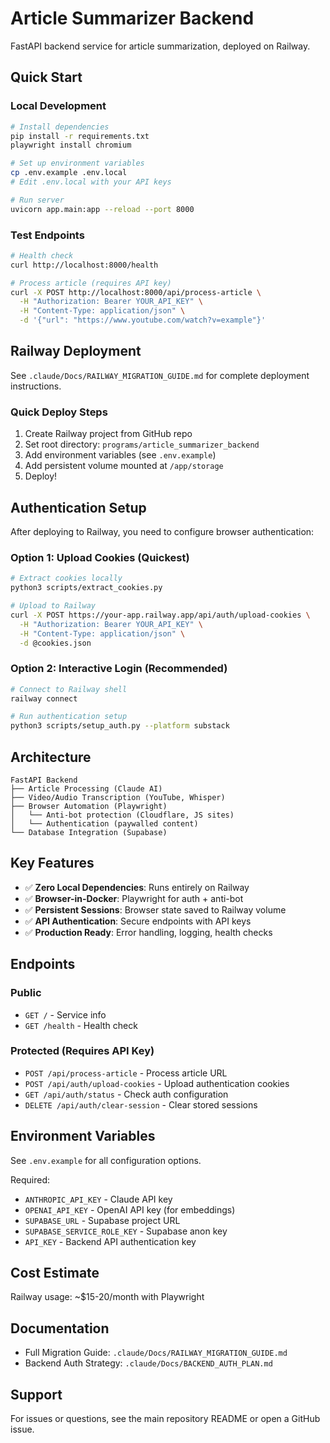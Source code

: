 # Article Summarizer Backend

FastAPI backend service for article summarization, deployed on Railway.

## Quick Start

### Local Development

```bash
# Install dependencies
pip install -r requirements.txt
playwright install chromium

# Set up environment variables
cp .env.example .env.local
# Edit .env.local with your API keys

# Run server
uvicorn app.main:app --reload --port 8000
```

### Test Endpoints

```bash
# Health check
curl http://localhost:8000/health

# Process article (requires API key)
curl -X POST http://localhost:8000/api/process-article \
  -H "Authorization: Bearer YOUR_API_KEY" \
  -H "Content-Type: application/json" \
  -d '{"url": "https://www.youtube.com/watch?v=example"}'
```

## Railway Deployment

See `.claude/Docs/RAILWAY_MIGRATION_GUIDE.md` for complete deployment instructions.

### Quick Deploy Steps

1. Create Railway project from GitHub repo
2. Set root directory: `programs/article_summarizer_backend`
3. Add environment variables (see `.env.example`)
4. Add persistent volume mounted at `/app/storage`
5. Deploy!

## Authentication Setup

After deploying to Railway, you need to configure browser authentication:

### Option 1: Upload Cookies (Quickest)

```bash
# Extract cookies locally
python3 scripts/extract_cookies.py

# Upload to Railway
curl -X POST https://your-app.railway.app/api/auth/upload-cookies \
  -H "Authorization: Bearer YOUR_API_KEY" \
  -H "Content-Type: application/json" \
  -d @cookies.json
```

### Option 2: Interactive Login (Recommended)

```bash
# Connect to Railway shell
railway connect

# Run authentication setup
python3 scripts/setup_auth.py --platform substack
```

## Architecture

```
FastAPI Backend
├── Article Processing (Claude AI)
├── Video/Audio Transcription (YouTube, Whisper)
├── Browser Automation (Playwright)
│   └── Anti-bot protection (Cloudflare, JS sites)
│   └── Authentication (paywalled content)
└── Database Integration (Supabase)
```

## Key Features

- ✅ **Zero Local Dependencies**: Runs entirely on Railway
- ✅ **Browser-in-Docker**: Playwright for auth + anti-bot
- ✅ **Persistent Sessions**: Browser state saved to Railway volume
- ✅ **API Authentication**: Secure endpoints with API keys
- ✅ **Production Ready**: Error handling, logging, health checks

## Endpoints

### Public
- `GET /` - Service info
- `GET /health` - Health check

### Protected (Requires API Key)
- `POST /api/process-article` - Process article URL
- `POST /api/auth/upload-cookies` - Upload authentication cookies
- `GET /api/auth/status` - Check auth configuration
- `DELETE /api/auth/clear-session` - Clear stored sessions

## Environment Variables

See `.env.example` for all configuration options.

Required:
- `ANTHROPIC_API_KEY` - Claude API key
- `OPENAI_API_KEY` - OpenAI API key (for embeddings)
- `SUPABASE_URL` - Supabase project URL
- `SUPABASE_SERVICE_ROLE_KEY` - Supabase anon key
- `API_KEY` - Backend API authentication key

## Cost Estimate

Railway usage: ~$15-20/month with Playwright

## Documentation

- Full Migration Guide: `.claude/Docs/RAILWAY_MIGRATION_GUIDE.md`
- Backend Auth Strategy: `.claude/Docs/BACKEND_AUTH_PLAN.md`

## Support

For issues or questions, see the main repository README or open a GitHub issue.
